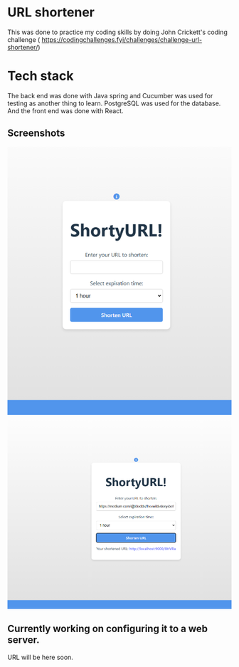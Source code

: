 # URL shortener

This was done to practice my coding skills by doing John Crickett's coding challenge (  https://codingchallenges.fyi/challenges/challenge-url-shortener/)

# Tech stack

The back end was done with Java spring and Cucumber was used for testing as another thing to learn. PostgreSQL was used for the database.  And the front end was done with React. 

## Screenshots

<img src="https://github.com/v4vazquez/url-shortener/blob/main/Front%20end%20pic.png?raw=true" alt="Front End Screenshot">
<img src="https://github.com/v4vazquez/url-shortener/blob/main/front%20end%20pic%20success.png?raw=true" alt="Front End Screenshot">



## Currently working on configuring it to a web server. 
URL will be here soon.
